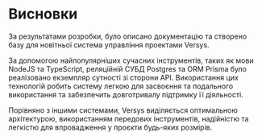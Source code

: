 # Висновки

За результатами розробки, було описано документацію та створено базу для новітньої система управління проектами Versys.

За допомогою найпопулярніших сучасних інструментів, таких як мови NodeJS та TypeScript, реляційній СУБД Postgres та ORM Prisma було реалізовано екземпляр сутності зі сторони API. Використання цих технологій робить систему легкою для засвоєння та подального використання та забезпечить довготривалу підтримку її діяльності.

Порівняно з іншими системами, Versys виділяється оптимальною архітектурою, використанням передових інструментів, надійністю та легкістю для впровадження у проєкти будь-яких розмірів.
